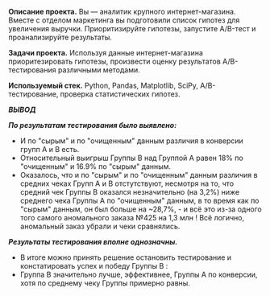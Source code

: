 **Описание проекта.**
Вы — аналитик крупного интернет-магазина. Вместе с отделом маркетинга вы подготовили список гипотез для увеличения выручки.
Приоритизируйте гипотезы, запустите A/B-тест и проанализируйте результаты.

**Задачи проекта.**
Используя данные интернет-магазина приоритезировать гипотезы, произвести оценку результатов A/B-тестирования различными методами.

**Используемый стек.**
Python, Pandas, Matplotlib, SciPy, A/B-тестирование, проверка статистических гипотез.

***ВЫВОД***

***По результатам тестирования было выявлено:***

- И по "сырым" и по "очищенным" данным различия в конверсии групп A и B есть. 
- Относительный выигрыш Группы B над Группой A равен 18% по "очищенным" и 16.9% по "сырым" данным.
- Оказалось, что и по "сырым" и по "очищенным" данным различия в средних чеках Групп A и B отстутствуют, несмотря на то, 
что средний чек Группы B оказался незначительно (на 3,2%) ниже среднего чека Группы A по "очищенным" данным, 
в то время как по "сырым" данным, он был больше на ~28,7%, - и всё это из-за одного того самого аномального заказа №425 на 1,3 млн !
Всё логично, аномальный заказ убрали и чеки сравнялись.

***Результаты тестирования вполне однозначны.***

- В итоге можно принять решение остановить тестирование и констатировать успех и победу Группы B :
-  Группа B значительно лучше, эффективнее, Группы A по конверсии, хотя по среднему чеку Группы примерно равны.
